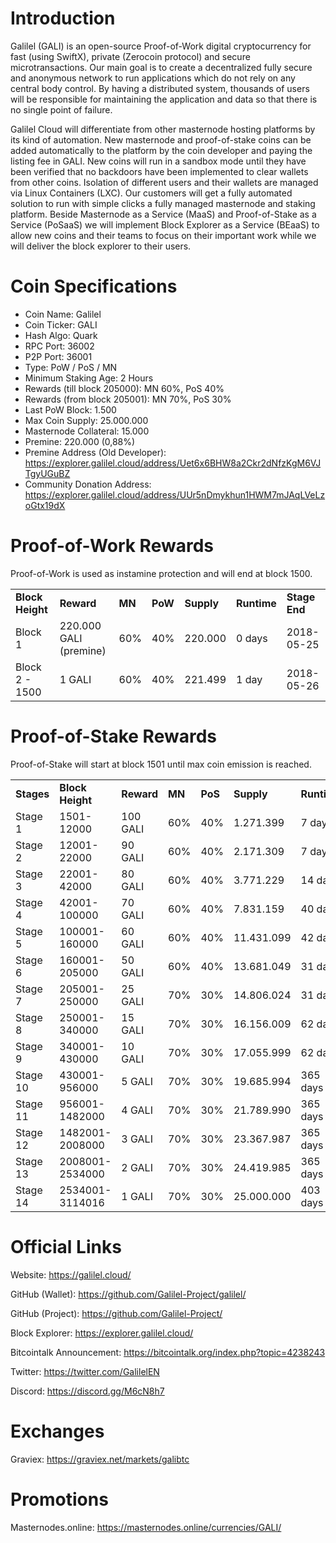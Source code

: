 # Introduction

Galilel (GALI) is an open-source Proof-of-Work digital cryptocurrency for fast (using SwiftX), private (Zerocoin protocol) and secure microtransactions. Our main goal is to create a decentralized fully secure and anonymous network to run applications which do not rely on any central body control. By having a distributed system, thousands of users will be responsible for maintaining the application and data so that there is no single point of failure.

Galilel Cloud will differentiate from other masternode hosting platforms by its kind of automation. New masternode and proof-of-stake coins can be added automatically to the platform by the coin developer and paying the listing fee in GALI. New coins will run in a sandbox mode until they have been verified that no backdoors have been implemented to clear wallets from other coins. Isolation of different users and their wallets are managed via Linux Containers (LXC). Our customers will get a fully automated solution to run with simple clicks a fully managed masternode and staking platform. Beside Masternode as a Service (MaaS) and Proof-of-Stake as a Service (PoSaaS) we will implement Block Explorer as a Service (BEaaS) to allow new coins and their teams to focus on their important work while we will deliver the block explorer to their users.

# Coin Specifications

* Coin Name: Galilel
* Coin Ticker: GALI
* Hash Algo: Quark
* RPC Port: 36002
* P2P Port: 36001
* Type: PoW / PoS / MN
* Minimum Staking Age: 2 Hours
* Rewards (till block 205000): MN 60%, PoS 40%
* Rewards (from block 205001): MN 70%, PoS 30%
* Last PoW Block: 1.500
* Max Coin Supply: 25.000.000
* Masternode Collateral: 15.000
* Premine: 220.000 (0,88%)
* Premine Address (Old Developer): https://explorer.galilel.cloud/address/Uet6x6BHW8a2Ckr2dNfzKgM6VJTgyUGuBZ
* Community Donation Address: https://explorer.galilel.cloud/address/UUr5nDmykhun1HWM7mJAqLVeLzoGtx19dX

# Proof-of-Work Rewards

Proof-of-Work is used as instamine protection and will end at block 1500.

<table>
  <tr>
    <td><b>Block Height</b></td>
    <td><b>Reward</b></td>
    <td><b>MN</b></td>
    <td><b>PoW</b></td>
    <td><b>Supply</b></td>
    <td><b>Runtime</b></td>
    <td><b>Stage End</b></td>
  </tr>
  <tr>
    <td>Block 1</td>
    <td>220.000 GALI (premine)</td>
    <td>60%</td>
    <td>40%</td>
    <td>220.000</td>
    <td>0 days</td>
    <td>2018-05-25</td>
  </tr>
  <tr>
    <td>Block 2 - 1500</td>
    <td>1 GALI</td>
    <td>60%</td>
    <td>40%</td>
    <td>221.499</td>
    <td>1 day</td>
    <td>2018-05-26</td>
  </tr>
</table>

# Proof-of-Stake Rewards

Proof-of-Stake will start at block 1501 until max coin emission is reached.

<table>
  <tr>
    <td><b>Stages</b></td>
    <td><b>Block Height</b></td>
    <td><b>Reward</b></td>
    <td><b>MN</b></td>
    <td><b>PoS</b></td>
    <td><b>Supply</b></td>
    <td><b>Runtime</b></td>
    <td><b>Stage End</b></td>
  </tr>
  <tr>
    <td>Stage 1</td>
    <td>1501-12000</td>
    <td>100 GALI</td>
    <td>60%</td>
    <td>40%</td>
    <td>1.271.399</td>
    <td>7 days</td>
    <td>2018-06-02</td>
  </tr>
  <tr>
    <td>Stage 2</td>
    <td>12001-22000</td>
    <td>90 GALI</td>
    <td>60%</td>
    <td>40%</td>
    <td>2.171.309</td>
    <td>7 days</td>
    <td>2018-06-09</td>
  </tr>
  <tr>
    <td>Stage 3</td>
    <td>22001-42000</td>
    <td>80 GALI</td>
    <td>60%</td>
    <td>40%</td>
    <td>3.771.229</td>
    <td>14 days</td>
    <td>2018-06-23</td>
  </tr>
  <tr>
    <td>Stage 4</td>
    <td>42001-100000</td>
    <td>70 GALI</td>
    <td>60%</td>
    <td>40%</td>
    <td>7.831.159</td>
    <td>40 days</td>
    <td>2018-08-02</td>
  </tr>
  <tr>
    <td>Stage 5</td>
    <td>100001-160000</td>
    <td>60 GALI</td>
    <td>60%</td>
    <td>40%</td>
    <td>11.431.099</td>
    <td>42 days</td>
    <td>2018-09-13</td>
  </tr>
  <tr>
    <td>Stage 6</td>
    <td>160001-205000</td>
    <td>50 GALI</td>
    <td>60%</td>
    <td>40%</td>
    <td>13.681.049</td>
    <td>31 days</td>
    <td>2018-10-14</td>
  </tr>
  <tr>
    <td>Stage 7</td>
    <td>205001-250000</td>
    <td>25 GALI</td>
    <td>70%</td>
    <td>30%</td>
    <td>14.806.024</td>
    <td>31 days</td>
    <td>2018-11-14</td>
  </tr>
  <tr>
    <td>Stage 8</td>
    <td>250001-340000</td>
    <td>15 GALI</td>
    <td>70%</td>
    <td>30%</td>
    <td>16.156.009</td>
    <td>62 days</td>
    <td>2019-01-15</td>
  </tr>
  <tr>
    <td>Stage 9</td>
    <td>340001-430000</td>
    <td>10 GALI</td>
    <td>70%</td>
    <td>30%</td>
    <td>17.055.999</td>
    <td>62 days</td>
    <td>2019-03-18</td>
  </tr>
  <tr>
    <td>Stage 10</td>
    <td>430001-956000</td>
    <td>5 GALI</td>
    <td>70%</td>
    <td>30%</td>
    <td>19.685.994</td>
    <td>365 days</td>
    <td>2020-03-17</td>
  </tr>
  <tr>
    <td>Stage 11</td>
    <td>956001-1482000</td>
    <td>4 GALI</td>
    <td>70%</td>
    <td>30%</td>
    <td>21.789.990</td>
    <td>365 days</td>
    <td>2021-03-17</td>
  </tr>
  <tr>
    <td>Stage 12</td>
    <td>1482001-2008000</td>
    <td>3 GALI</td>
    <td>70%</td>
    <td>30%</td>
    <td>23.367.987</td>
    <td>365 days</td>
    <td>2022-03-17</td>
  </tr>
  <tr>
    <td>Stage 13</td>
    <td>2008001-2534000</td>
    <td>2 GALI</td>
    <td>70%</td>
    <td>30%</td>
    <td>24.419.985</td>
    <td>365 days</td>
    <td>2023-03-17</td>
  </tr>
  <tr>
    <td>Stage 14</td>
    <td>2534001-3114016</td>
    <td>1 GALI</td>
    <td>70%</td>
    <td>30%</td>
    <td>25.000.000</td>
    <td>403 days</td>
    <td>2024-04-23</td>
  </tr>
</table>

# Official Links

Website: https://galilel.cloud/

GitHub (Wallet): https://github.com/Galilel-Project/galilel/

GitHub (Project): https://github.com/Galilel-Project/

Block Explorer: https://explorer.galilel.cloud/

Bitcointalk Announcement: https://bitcointalk.org/index.php?topic=4238243

Twitter: https://twitter.com/GalilelEN

Discord: https://discord.gg/M6cN8h7

# Exchanges

Graviex: https://graviex.net/markets/galibtc

# Promotions

Masternodes.online: https://masternodes.online/currencies/GALI/
